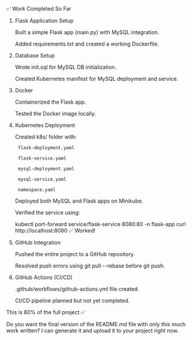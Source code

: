 ✅ Work Completed So Far
1. Flask Application Setup

    Built a simple Flask app (main.py) with MySQL integration.

    Added requirements.txt and created a working Dockerfile.

2. Database Setup

    Wrote init.sql for MySQL DB initialization.

    Created Kubernetes manifest for MySQL deployment and service.

3. Docker

    Containerized the Flask app.

    Tested the Docker image locally.

4. Kubernetes Deployment

    Created k8s/ folder with:

        flask-deployment.yaml

        flask-service.yaml

        mysql-deployment.yaml

        mysql-service.yaml

        namespace.yaml

    Deployed both MySQL and Flask apps on Minikube.

    Verified the service using:

    kubectl port-forward service/flask-service 8080:80 -n flask-app
    curl http://localhost:8080  ✅ Worked!

5. GitHub Integration

    Pushed the entire project to a GitHub repository.

    Resolved push errors using git pull --rebase before git push.

6. GitHub Actions (CI/CD)

    .github/workflows/github-actions.yml file created.

    CI/CD pipeline planned but not yet completed.

This is 80% of the full project ✅

Do you want the final version of the README.md file with only this much work written?
I can generate it and upload it to your project right now.
